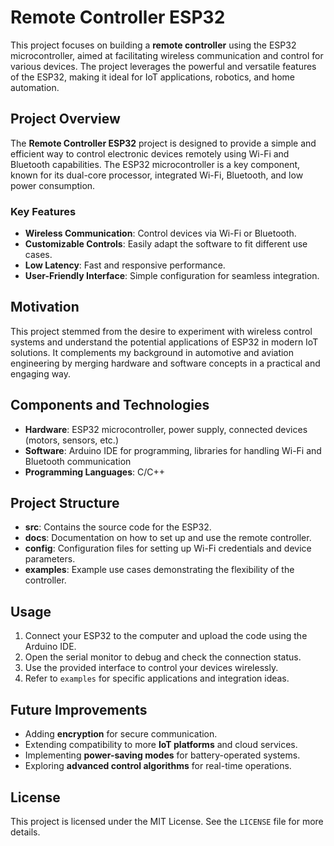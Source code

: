 # Remote Controller ESP32

This project focuses on building a **remote controller** using the ESP32 microcontroller, aimed at facilitating wireless communication and control for various devices. The project leverages the powerful and versatile features of the ESP32, making it ideal for IoT applications, robotics, and home automation.

## Project Overview

The **Remote Controller ESP32** project is designed to provide a simple and efficient way to control electronic devices remotely using Wi-Fi and Bluetooth capabilities. The ESP32 microcontroller is a key component, known for its dual-core processor, integrated Wi-Fi, Bluetooth, and low power consumption.

### Key Features
- **Wireless Communication**: Control devices via Wi-Fi or Bluetooth.
- **Customizable Controls**: Easily adapt the software to fit different use cases.
- **Low Latency**: Fast and responsive performance.
- **User-Friendly Interface**: Simple configuration for seamless integration.

## Motivation

This project stemmed from the desire to experiment with wireless control systems and understand the potential applications of ESP32 in modern IoT solutions. It complements my background in automotive and aviation engineering by merging hardware and software concepts in a practical and engaging way.

## Components and Technologies

- **Hardware**: ESP32 microcontroller, power supply, connected devices (motors, sensors, etc.)
- **Software**: Arduino IDE for programming, libraries for handling Wi-Fi and Bluetooth communication
- **Programming Languages**: C/C++

## Project Structure

- **src**: Contains the source code for the ESP32.
- **docs**: Documentation on how to set up and use the remote controller.
- **config**: Configuration files for setting up Wi-Fi credentials and device parameters.
- **examples**: Example use cases demonstrating the flexibility of the controller.

## Usage

1. Connect your ESP32 to the computer and upload the code using the Arduino IDE.
2. Open the serial monitor to debug and check the connection status.
3. Use the provided interface to control your devices wirelessly.
4. Refer to `examples` for specific applications and integration ideas.

## Future Improvements

- Adding **encryption** for secure communication.
- Extending compatibility to more **IoT platforms** and cloud services.
- Implementing **power-saving modes** for battery-operated systems.
- Exploring **advanced control algorithms** for real-time operations.


## License

This project is licensed under the MIT License. See the `LICENSE` file for more details.
